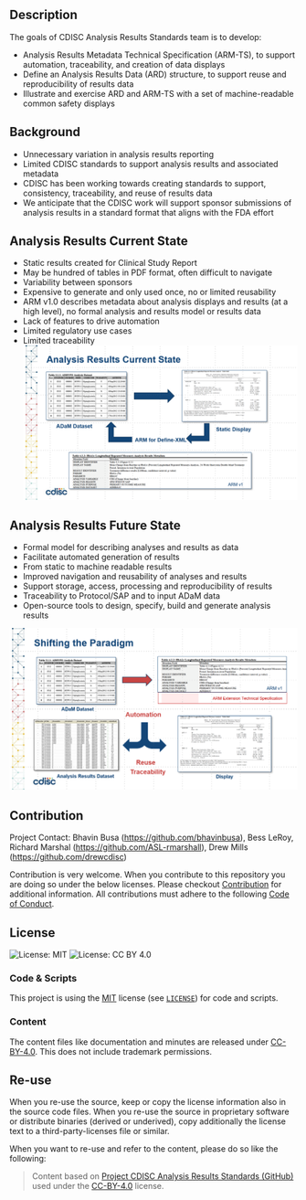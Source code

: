 ## Description

The goals of CDISC Analysis Results Standards team is to develop:
  - Analysis Results Metadata Technical Specification (ARM-TS), to support automation, traceability, and creation of data displays
  - Define an Analysis Results Data (ARD) structure, to support reuse and reproducibility of results data
  - Illustrate and exercise ARD and ARM-TS with a set of machine-readable common safety displays 

## Background

  - Unnecessary variation in analysis results reporting
  - Limited CDISC standards to support analysis results and associated metadata
  - CDISC has been working towards creating standards to support, consistency, traceability, and reuse of results data
  - We anticipate that the CDISC work will support sponsor submissions of analysis results in a standard format that aligns with the FDA effort

## Analysis Results Current State

- Static results created for Clinical Study Report
- May be hundred of tables in PDF format, often difficult to navigate
- Variability between sponsors 
- Expensive to generate and only used once, no or limited reusability 
- ARM v1.0 describes metadata about analysis displays and results (at a high level), no formal analysis and results model or results data
- Lack of features to drive automation 
- Limited regulatory use cases 
- Limited traceability 
![Analysis Results Current State](images/AR-current-state.png)

## Analysis Results Future State
  - Formal model for describing analyses and results as data
  - Facilitate automated generation of results
  - From static to machine readable results
  - Improved navigation and reusability of analyses and results
  - Support storage, access, processing and reproducibility of results 
  - Traceability to Protocol/SAP and to input ADaM data 
  - Open-source tools to design, specify, build and generate analysis results
 
![Analysis Results Future State](images/AR-future-state.png)

## Contribution

Project Contact: Bhavin Busa (https://github.com/bhavinbusa), Bess LeRoy, Richard Marshal (https://github.com/ASL-rmarshall), Drew Mills (https://github.com/drewcdisc)

Contribution is very welcome. When you contribute to this repository you are doing so under the below licenses. Please checkout [Contribution](CONTRIBUTING.md) for additional information. All contributions must adhere to the following [Code of Conduct](CODE_OF_CONDUCT.md).

## License

![License: MIT](https://img.shields.io/badge/License-MIT-blue.svg) ![License: CC BY 4.0](https://img.shields.io/badge/License-CC_BY_4.0-blue.svg)

### Code & Scripts

This project is using the [MIT](http://www.opensource.org/licenses/MIT "The MIT License | Open Source Initiative") license (see [`LICENSE`](LICENSE)) for code and scripts.

### Content

The content files like documentation and minutes are released under [CC-BY-4.0](https://creativecommons.org/licenses/by/4.0/). This does not include trademark permissions.

## Re-use

When you re-use the source, keep or copy the license information also in the source code files. When you re-use the source in proprietary software or distribute binaries (derived or underived), copy additionally the license text to a third-party-licenses file or similar.

When you want to re-use and refer to the content, please do so like the following:

> Content based on [Project CDISC Analysis Results Standards (GitHub)](https://github.com/cdisc-org/analysis-results-standard) used under the [CC-BY-4.0](https://creativecommons.org/licenses/by/4.0/) license.




